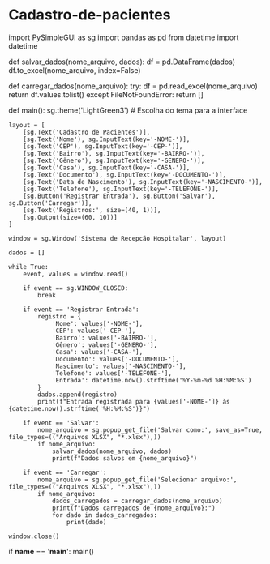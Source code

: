 # Cadastro-de-pacientes
import PySimpleGUI as sg
import pandas as pd
from datetime import datetime


def salvar_dados(nome_arquivo, dados):
    df = pd.DataFrame(dados)
    df.to_excel(nome_arquivo, index=False)


def carregar_dados(nome_arquivo):
    try:
        df = pd.read_excel(nome_arquivo)
        return df.values.tolist()
    except FileNotFoundError:
        return []


def main():
    sg.theme('LightGreen3')  # Escolha do tema para a interface

    layout = [
        [sg.Text('Cadastro de Pacientes')],
        [sg.Text('Nome'), sg.InputText(key='-NOME-')],
        [sg.Text('CEP'), sg.InputText(key='-CEP-')],
        [sg.Text('Bairro'), sg.InputText(key='-BAIRRO-')],
        [sg.Text('Gênero'), sg.InputText(key='-GENERO-')],
        [sg.Text('Casa'), sg.InputText(key='-CASA-')],
        [sg.Text('Documento'), sg.InputText(key='-DOCUMENTO-')],
        [sg.Text('Data de Nascimento'), sg.InputText(key='-NASCIMENTO-')],
        [sg.Text('Telefone'), sg.InputText(key='-TELEFONE-')],
        [sg.Button('Registrar Entrada'), sg.Button('Salvar'), sg.Button('Carregar')],
        [sg.Text('Registros:', size=(40, 1))],
        [sg.Output(size=(60, 10))]
    ]

    window = sg.Window('Sistema de Recepcão Hospitalar', layout)

    dados = []

    while True:
        event, values = window.read()

        if event == sg.WINDOW_CLOSED:
            break

        if event == 'Registrar Entrada':
            registro = {
                'Nome': values['-NOME-'],
                'CEP': values['-CEP-'],
                'Bairro': values['-BAIRRO-'],
                'Gênero': values['-GENERO-'],
                'Casa': values['-CASA-'],
                'Documento': values['-DOCUMENTO-'],
                'Nascimento': values['-NASCIMENTO-'],
                'Telefone': values['-TELEFONE-'],
                'Entrada': datetime.now().strftime('%Y-%m-%d %H:%M:%S')
            }
            dados.append(registro)
            print(f"Entrada registrada para {values['-NOME-']} às {datetime.now().strftime('%H:%M:%S')}")

        if event == 'Salvar':
            nome_arquivo = sg.popup_get_file('Salvar como:', save_as=True, file_types=(("Arquivos XLSX", "*.xlsx"),))
            if nome_arquivo:
                salvar_dados(nome_arquivo, dados)
                print(f"Dados salvos em {nome_arquivo}")

        if event == 'Carregar':
            nome_arquivo = sg.popup_get_file('Selecionar arquivo:', file_types=(("Arquivos XLSX", "*.xlsx"),))
            if nome_arquivo:
                dados_carregados = carregar_dados(nome_arquivo)
                print(f"Dados carregados de {nome_arquivo}:")
                for dado in dados_carregados:
                    print(dado)

    window.close()


if __name__ == '__main__':
    main()
